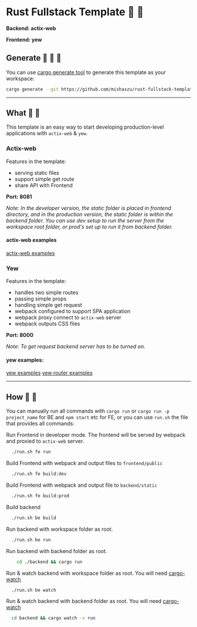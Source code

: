 # Rust Fullstack Template :electric_plug: :battery:

**Backend: actix-web**

**Frontend: yew**

## Generate :sparkler: :sparkler: :floppy_disk:
You can use [cargo generate tool](https://crates.io/crates/cargo-generate) to generate this template as your workspace:
```sh
cargo generate --git https://github.com/mishaszu/rust-fullstack-template.git --branch main
```
---
## What :green_book: :mega:
This template is an easy way to start developing production-level applications with `actix-web` & `yew`.
### Actix-web
Features in the template:
- serving static files
- support simple get route
- share API with Frontend

**Port: 8081**

*Note:
In the developer version, the static folder is placed in frontend directory,
and in the production version, the static folder is within the backend folder.
You can use dev setup to run the server from the workspace root folder,
or prod's set up to run it from backend folder.*

#### actix-web examples
[actix-web examples](https://github.com/actix/examples)

### Yew
Features in the template:
- handles two simple routes
- passing simple props
- handling simple get request
- webpack configured to support SPA application
- webpack proxy connect to `actix-web` server
- webpack outputs CSS files

**Port: 8000**

*Note:
To get request backend server has to be turned on.*

#### yew examples:
[yew examples](https://github.com/yewstack/yew/tree/v0.17/examples)
[yew router examples](https://github.com/yewstack/yew/tree/v0.17/yew-router/examples)

---
## How :blue_book: :satellite:
You can manually run all commands with `cargo run` or `cargo run -p project_name` for BE and `npm start` etc for FE, or you can use `run.sh` the file that provides all commands:


Run Frontend in developer mode. The frontend will be served by webpack and proxied to `actix-web` server.
```sh
  ./run.sh fe run
```
Build Frontend with webpack and output files to `frontend/public`
```sh
  ./run.sh fe build:dev
```
Build Frontend with webpack and output file to `backend/static`
```sh
  ./run.sh fe build:prod
```
Build backend
```sh
  ./run.sh be build
```
Run backend with workspace folder as root.
```sh
  ./run.sh be run
```
Run backend with backend folder as root.
```sh
	cd ./backend && cargo run
```
Run & watch backend with workspace folder as root. You will need [cargo-watch](https://crates.io/crates/cargo-watch/3.1.1)
```sh
  ./run.sh be watch
```
Run & watch backend with backend folder as root. You will need [cargo-watch](https://crates.io/crates/cargo-watch/3.1.1)
```sh
  cd backend && cargo watch -x run
```

  